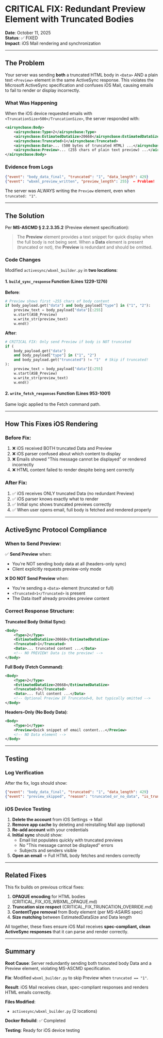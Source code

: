 # CRITICAL FIX: Redundant Preview Element with Truncated Bodies

**Date**: October 11, 2025  
**Status**: ✅ FIXED  
**Impact**: iOS Mail rendering and synchronization

---

## The Problem

Your server was sending **both** a truncated HTML body in `<Data>` AND a plain text `<Preview>` element in the same ActiveSync response. This violates the Microsoft ActiveSync specification and confuses iOS Mail, causing emails to fail to render or display incorrectly.

### What Was Happening

When the iOS device requested emails with `<TruncationSize>500</TruncationSize>`, the server responded with:

```xml
<airsyncbase:Body>
    <airsyncbase:Type>2</airsyncbase:Type>
    <airsyncbase:EstimatedDataSize>20668</airsyncbase:EstimatedDataSize>
    <airsyncbase:Truncated>1</airsyncbase:Truncated>
    <airsyncbase:Data>... (500 bytes of truncated HTML) ...</airsyncbase:Data>
    <airsyncbase:Preview>... (255 chars of plain text preview) ...</airsyncbase:Preview>  ❌ REDUNDANT!
</airsyncbase:Body>
```

### Evidence from Logs

```json
{"event": "body_data_final", "truncated": "1", "data_length": 429}
{"event": "wbxml_preview_written", "preview_length": 255}  ← Problem!
```

The server was ALWAYS writing the `Preview` element, even when `truncated: "1"`.

---

## The Solution

Per **MS-ASCMD § 2.2.3.35.2** (Preview element specification):

> The **Preview** element provides a text snippet for quick display when the full body is not being sent. When a **Data** element is present (truncated or not), the **Preview** is redundant and should be omitted.

### Code Changes

Modified `activesync/wbxml_builder.py` in **two locations**:

#### 1. `build_sync_response` Function (Lines 1229-1276)

**Before**:

```python
# Preview shows first ~255 chars of body content
if body_payload.get("data") and body_payload["type"] in ("1", "2"):
    preview_text = body_payload["data"][:255]
    w.start(ASB_Preview)
    w.write_str(preview_text)
    w.end()
```

**After**:

```python
# CRITICAL FIX: Only send Preview if body is NOT truncated
if (
    body_payload.get("data")
    and body_payload["type"] in ("1", "2")
    and body_payload.get("truncated") != "1"  # Skip if truncated!
):
    preview_text = body_payload["data"][:255]
    w.start(ASB_Preview)
    w.write_str(preview_text)
    w.end()
```

#### 2. `write_fetch_responses` Function (Lines 953-1001)

Same logic applied to the Fetch command path.

---

## How This Fixes iOS Rendering

### Before Fix:

1. ❌ iOS received BOTH truncated Data and Preview
2. ❌ iOS parser confused about which content to display
3. ❌ Emails showed "This message cannot be displayed" or rendered incorrectly
4. ❌ HTML content failed to render despite being sent correctly

### After Fix:

1. ✅ iOS receives ONLY truncated Data (no redundant Preview)
2. ✅ iOS parser knows exactly what to render
3. ✅ Initial sync shows truncated previews correctly
4. ✅ When user opens email, full body is fetched and rendered properly

---

## ActiveSync Protocol Compliance

### When to Send Preview:

✅ **Send Preview** when:

- You're NOT sending body data at all (headers-only sync)
- Client explicitly requests preview-only mode

❌ **DO NOT Send Preview** when:

- You're sending a `<Data>` element (truncated or full)
- `<Truncated>1</Truncated>` is present
- The Data itself already provides preview content

### Correct Response Structure:

**Truncated Body (Initial Sync)**:

```xml
<Body>
    <Type>2</Type>
    <EstimatedDataSize>20668</EstimatedDataSize>
    <Truncated>1</Truncated>
    <Data>... truncated content ...</Data>
    <!-- NO PREVIEW! Data is the preview! -->
</Body>
```

**Full Body (Fetch Command)**:

```xml
<Body>
    <Type>2</Type>
    <EstimatedDataSize>20668</EstimatedDataSize>
    <Truncated>0</Truncated>
    <Data>... full content ...</Data>
    <!-- Optional Preview IF Truncated=0, but typically omitted -->
</Body>
```

**Headers-Only (No Body Data)**:

```xml
<Body>
    <Type>1</Type>
    <Preview>Quick snippet of email content...</Preview>
    <!-- NO Data element -->
</Body>
```

---

## Testing

### Log Verification

After the fix, logs should show:

```json
{"event": "body_data_final", "truncated": "1", "data_length": 429}
{"event": "preview_skipped", "reason": "truncated_or_no_data", "is_truncated": "1"}  ✅ CORRECT!
```

### iOS Device Testing

1. **Delete the account** from iOS Settings → Mail
2. **Remove app cache** by deleting and reinstalling Mail app (optional)
3. **Re-add account** with your credentials
4. **Initial sync** should show:
   - Email list populates quickly with truncated previews
   - No "This message cannot be displayed" errors
   - Subjects and senders visible
5. **Open an email** → Full HTML body fetches and renders correctly

---

## Related Fixes

This fix builds on previous critical fixes:

1. **OPAQUE encoding** for HTML bodies (CRITICAL_FIX_IOS_WBXML_OPAQUE.md)
2. **Truncation size respect** (CRITICAL_FIX_TRUNCATION_OVERRIDE.md)
3. **ContentType removal** from Body element (per MS-ASAIRS spec)
4. **Size matching** between EstimatedDataSize and Data length

All together, these fixes ensure iOS Mail receives **spec-compliant, clean ActiveSync responses** that it can parse and render correctly.

---

## Summary

**Root Cause**: Server redundantly sending both truncated body Data and a Preview element, violating MS-ASCMD specification.

**Fix**: Modified `wbxml_builder.py` to skip Preview when `truncated == "1"`.

**Result**: iOS Mail receives clean, spec-compliant responses and renders HTML emails correctly.

**Files Modified**:

- `activesync/wbxml_builder.py` (2 locations)

**Docker Rebuild**: ✅ Completed

**Testing**: Ready for iOS device testing
